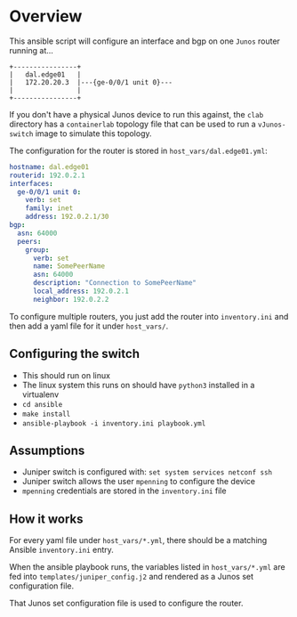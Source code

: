 
# Overview

This ansible script will configure an interface and bgp on one `Junos` router running at...

```none
+----------------+
|   dal.edge01   |
|   172.20.20.3  |---{ge-0/0/1 unit 0}---
|                |
+----------------+
```

If you don't have a physical Junos device to run this against, the `clab` directory has a `containerlab` topology file that can be used to run a `vJunos-switch` image to simulate this topology.

The configuration for the router is stored in `host_vars/dal.edge01.yml`:

```yaml
hostname: dal.edge01
routerid: 192.0.2.1
interfaces:
  ge-0/0/1 unit 0:
    verb: set
    family: inet
    address: 192.0.2.1/30
bgp:
  asn: 64000
  peers:
    group:
      verb: set
      name: SomePeerName
      asn: 64000
      description: "Connection to SomePeerName"
      local_address: 192.0.2.1
      neighbor: 192.0.2.2
```

To configure multiple routers, you just add the router into `inventory.ini` and then add a yaml file for it under `host_vars/`.


## Configuring the switch

- This should run on linux
- The linux system this runs on should have `python3` installed in a virtualenv
- `cd ansible`
- `make install`
- `ansible-playbook -i inventory.ini playbook.yml`

## Assumptions

- Juniper switch is configured with: `set system services netconf ssh`
- Juniper switch allows the user `mpenning` to configure the device
- `mpenning` credentials are stored in the `inventory.ini` file

## How it works

For every yaml file under `host_vars/*.yml`, there should be a matching Ansible `inventory.ini` entry.

When the ansible playbook runs, the variables listed in `host_vars/*.yml` are fed into `templates/juniper_config.j2` and rendered as a Junos set configuration file.

That Junos set configuration file is used to configure the router.
